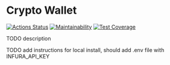 # Crypto Wallet

[![Actions Status](https://github.com/SerKonstantin/crypto-wallet/actions/workflows/build.yml/badge.svg)](https://github.com/SerKonstantin/crypto-wallet/actions)
[![Maintainability](https://api.codeclimate.com/v1/badges/79a90bbdcc37973693d5/maintainability)](https://codeclimate.com/github/SerKonstantin/crypto-wallet/maintainability)
[![Test Coverage](https://api.codeclimate.com/v1/badges/79a90bbdcc37973693d5/test_coverage)](https://codeclimate.com/github/SerKonstantin/crypto-wallet/test_coverage)

TODO description

TODO add instructions for local install, should add .env file with INFURA_API_KEY